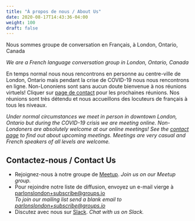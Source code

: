 ```yaml
---
title: "À propos de nous / About Us"
date: 2020-08-17T14:43:36-04:00
weight: 100
draft: false
---
```


Nous sommes groupe de conversation en Français, à London, Ontario, Canada

_We are a French language conversation group in London, Ontario, Canada_

<!--more-->

En temps normal nous nous rencontrons en personne au centre-ville de London, Ontario mais pendant la crise de COVID-19 nous nous rencontrons en ligne. Non-Lononiens sont sans aucun doute bienvenue à nos réunions virtuels! Cliquer sur [page de contact](../page/contact/) pour les prochaines réunions. Nos réunions sont très détendu et nous accueillons des locuteurs de français à tous les niveaux.

_Under normal circumstances we meet in person in downtown London, Ontario but during the COVID-19 crisis we are meeting online. Non-Londoners are absolutely welcome at our online meetings! See the [contact page](../page/contact/) to find out about upcoming meetings. Meetings are very casual and French speakers of all levels are welcome._

## Contactez-nous / Contact Us

* Rejoignez-nous à notre groupe de [Meetup](https://www.meetup.com/French-Conversation-in-London/). _Join us on our Meetup group._
* Pour rejoindre notre liste de diffusion, envoyez un e-mail vierge à [parlonslondon+subscribe@groups.io](mailto:parlonslondon+subscribe@groups.io)  
_To join our mailing list send a blank email to [parlonslondon+subscribe@groups.io](mailto:parlonslondon+subscribe@groups.io)_
* Discutez avec nous sur [Slack](https://parlonslondon.slack.com). _Chat with us on Slack._



